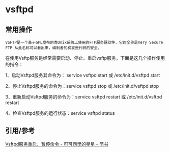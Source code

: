 # vsftpd



## 常用操作

```undefined
VSFTP是一个基于GPL发布的类Unix系统上使用的FTP服务器软件，它的全称是Very Secure FTP 从此名称可以看出来，编制者的初衷是代码的安全。
```

在使用Vsftp服务是经常需要启动、停止、重启vsftp服务，下面是这几个操作使用的指令：

1、启动Vsftpd服务其命令为： service vsftpd start 或 /etc/init.d/vsftpd start

2、停止Vsftpd服务的命令为：service vsftpd stop 或 /etc/init.d/vsftpd stop

3、重新启动Vsftpd服务的命令为：service vsftpd restart 或 /etc/init.d/vsftpd restart

4、检查Vsftpd服务的运行状态：service vsftpd status



## 引用/参考

[Vsftpd服务重启、暂停命令 - 可可西里的星星 - 简书](https://www.jianshu.com/p/2d909f304e60)